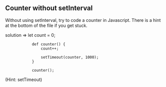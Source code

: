 ## Counter without setInterval

Without using setInterval, try to code a counter in Javascript. There is a hint at the bottom of the file if you get stuck.

solution =>     let count = 0;
                
                def counter() {
                    count++;

                    setTimeout(counter, 1000);
                }

                counter();



















































(Hint: setTimeout)